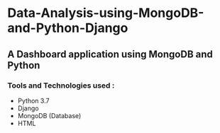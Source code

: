 # Data-Analysis-using-MongoDB-and-Python-Django

## A Dashboard application using MongoDB and Python

### Tools and Technologies used :
  - Python 3.7
  - Django 
  - MongoDB  (Database) 
  - HTML  
  

